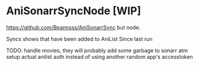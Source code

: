 # AniSonarrSyncNode [WIP]

https://github.com/Beannsss/AniSonarrSync but node.

Syncs shows that have been added to AniList Since last run

TODO: handle movies, they will probably add some garbage to sonarr atm
setup actual anilist auth instead of using another random app's accesstoken
